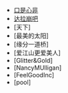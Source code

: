 - [口是心非](https://xtj2020.top/lyrics/口是心非.html)
- [达拉崩吧](https://xtj2020.top/lyrics/达拉崩吧.html)
- [天下]
- [最美的太阳]
- [缘分一道桥]
- [爱江山更爱美人]
- [Glitter&Gold]
- [NancyMUlligan]
- [FeelGoodInc]
- [pool]